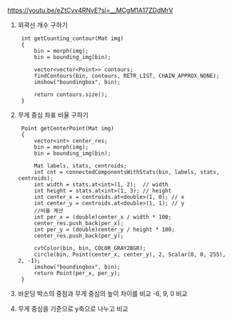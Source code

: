 
https://youtu.be/eZtCvv4RNvE?si=__MCgM1A17ZDdMrV


1. 외곽선 개수 구하기

		int getCounting_contour(Mat img)
		{
			bin = morph(img);
			bin = bounding_img(bin);
		
			vector<vector<Point>> contours;
			findContours(bin, contours, RETR_LIST, CHAIN_APPROX_NONE);
			imshow("boundingbox", bin);
		
			return contours.size();
		}

2. 무게 중심 좌표 비율 구하기

		Point getCenterPoint(Mat img)
		{
			vector<int> center_res;
			bin = morph(img);
			bin = bounding_img(bin);
		
			Mat labels, stats, centroids;
			int cnt = connectedComponentsWithStats(bin, labels, stats, centroids);
			int width = stats.at<int>(1, 2);  // width
			int height = stats.at<int>(1, 3); // height
			int center_x = centroids.at<double>(1, 0); // x
			int center_y = centroids.at<double>(1, 1); // y
			//비율 계산
			int per_x = (double)center_x / width * 100;
			center_res.push_back(per_x);
			int per_y = (double)center_y / height * 100;
			center_res.push_back(per_y);
		
			cvtColor(bin, bin, COLOR_GRAY2BGR);
			circle(bin, Point(center_x, center_y), 2, Scalar(0, 0, 255), 2, -1);
			imshow("boundingbox", bin);
			return Point(per_x, per_y);
		}

  3. 바운딩 박스의 중점과 무게 중심의 높이 차이를 비교
     -6, 9, 0 비교


  5. 무게 중심을 기준으로 y축으로 나누고 비교
